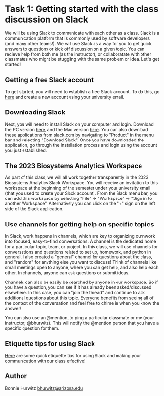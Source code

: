 # Task 1: Getting started with the class discussion on Slack

We will be using Slack to communicate with each other as a class. Slack is a communication platform that is commonly used by software developers (and many other teams!). We will use Slack as a way for you to get quick answers to questions or kick off discussion on a given topic. You can recieve help from both me (as the instructor), or collaboratate with other classmates who might be stuggling with the same problem or idea. Let's get started!     

## Getting a free Slack account

To get started, you will need to establish a free Slack account. To do this, go [here](https://slack.com/get-started#/create) and create a new account using your university email.    

## Downloading Slack

Next, you will need to install Slack on your computer and login. Download the PC version [here](https://slack.com/downloads/pc), and the Mac version [here](https://slack.com/downloads/mac). You can also download these applications from slack.com by navigating to "Product" in the menu bar and selecting "Download Slack". Once you have downloaded the application, go through the installation process and login using the account you just established. 

## The 2023 Biosystems Analytics Workspace

As part of this class, we will all work together transparently in the 2023 Biosystems Analytics Slack Workspace. You will receive an invitation to this workspace at the beginning of the semester under your university email (that you used to create your Slack account). From the Slack menu bar, you can add this workspace by selecting "File" -> "Workspace" -> "Sign in to another Workspace". Alternatively you can click on the "+" sign on the left side of the Slack application.    

## Use channels for getting help on specific topics
In Slack, work happens in channels, which are key to organizing ournwork into focused, easy-to-find conversations. A channel is the dedicated home for a particular topic, team, or project. In this class, we will use channels for conversations and questions related to set up, homework, and python in general. I also created a "general" channel for questions about the class, and "random" for anything else you want to discuss! Think of channels like small meetings open to anyone, where you can get help, and also help each other. In channels, anyone can ask questions or submit ideas.

Channels can also be easily be searched by anyone in our workspace. So if you have a question, you can see if it has already been asked/discussed elsewhere. In this case, you can "join the thread" and continue to ask additional questions about this topic. Everyone benefits from seeing all of the context of the conversation and feel free to chime in when you know the answer! 

You can also use an @mention, to ping a particular classmate or me (your instructor; @bhurwitz). This will notify the @mention person that you have a specific question for them. 

## Etiquette tips for using Slack

[Here](https://slack.com/blog/collaboration/etiquette-tips-in-slack) are some quick etiquette tips for using Slack and making your communication with our class effective!

## Author

Bonnie Hurwitz <bhurwitz@arizona.edu>

